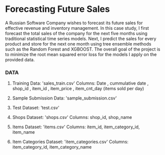 # Forecasting Future Sales 
A Russian Software Company wishes to forecast its future sales for effective revenue and inventory management. In this case study, I first forecast the total sales of the company for the next five months using traditional statistical time series models. Next, I predict the sales for every product and store for the next one month using tree ensemble methods such as the Random Forest and XGBOOST. The overall goal of the project is to minimize the root mean squared error loss for the models I apply on the provided data.

### DATA
1. Training Data: 'sales_train.csv'
   Columns: Date , cummulative date , shop_id , item_id , item_price , item_cnt_day (items sold per day)

2. Sample Submission Data: 'sample_submission.csv'

3. Test Dataset: 'test.csv'

4. Shops Dataset: 'shops.csv' 
  Columns: shop_id, shop_name

5. Items Dataset: 'items.csv'
  Columns: item_id, item_category_id, item_name
  
6. Item Categories Dataset: 'item_categories.csv'
  Columns: item_category_id, item_category_name 


